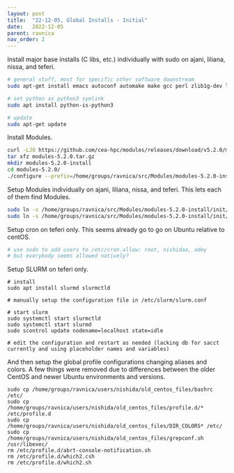 ```yaml
---
layout: post
title:  "22-12-05, Global Installs - Initial"
date:   2022-12-05
parent: ravnica
nav_order: 2
---
```


Install major base installs (C libs, etc.) individually with sudo on ajani, liliana, nissa, and teferi.
```sh
# general stuff, most for specific other software downstream
sudo apt-get install emacs autoconf automake make gcc perl zlib1g-dev libbz2-dev liblzma-dev libcurl4-gnutls-dev libssl-dev gfortran tcl-dev libssl-dev libbz2-dev liblzma-dev libncurses5-dev libhdf5-dev xorg-dev git build-essential libreadline-dev libxml2-dev libgsl-dev libtiff-dev libharfbuzz-dev libfribidi-dev libopenblas-dev libcairo2-dev

# set python as python3 symlink
sudo apt install python-is-python3

# update
sudo apt-get update
```

Install Modules.
```sh
curl -LJO https://github.com/cea-hpc/modules/releases/download/v5.2.0/modules-5.2.0.tar.gz
tar xfz modules-5.2.0.tar.gz
mkdir modules-5.2.0-install
cd modules-5.2.0/
./configure --prefix=/home/groups/ravnica/src/Modules/modules-5.2.0-install --modulefilesdir=/home/groups/ravnica/modulefiles
```

Setup Modules individually on ajani, liliana, nissa, and teferi. This lets each of them find Modules.
```sh
sudo ln -s /home/groups/ravnica/src/Modules/modules-5.2.0-install/init/profile.sh /etc/profile.d/modules.sh
sudo ln -s /home/groups/ravnica/src/Modules/modules-5.2.0-install/init/profile.csh /etc/profile.d/modules.csh
```

Setup cron on teferi only. This seems already go to go on Ubuntu relative to centOS.
```sh
# use sudo to add users to /etc/cron.allow: root, nishidaa, adey
# but everybody seems allowed natively?
```

Setup SLURM on teferi only.
```
# install
sudo apt install slurmd slurmctld

# manually setup the configuration file in /etc/slurm/slurm.conf

# start slurm
sudo systemctl start slurmctld
sudo systemctl start slurmd
sudo scontrol update nodename=localhost state=idle

# edit the configuration and restart as needed (lacking db for sacct currently and using placeholder names and variables)
```

And then setup the global profile configurations changing aliases and colors. A few things were removed due to differences between the older CentOS and newer Ubuntu environments and versions.
```
sudo cp /home/groups/ravnica/users/nishida/old_centos_files/bashrc /etc/
sudo cp /home/groups/ravnica/users/nishida/old_centos_files/profile.d/* /etc/profile.d
sudo cp /home/groups/ravnica/users/nishida/old_centos_files/DIR_COLORS* /etc/
sudo cp /home/groups/ravnica/users/nishida/old_centos_files/grepconf.sh /usr/libexec/
rm /etc/profile.d/abrt-console-notification.sh
rm /etc/profile.d/which2.csh
rm /etc/profile.d/which2.sh
```
